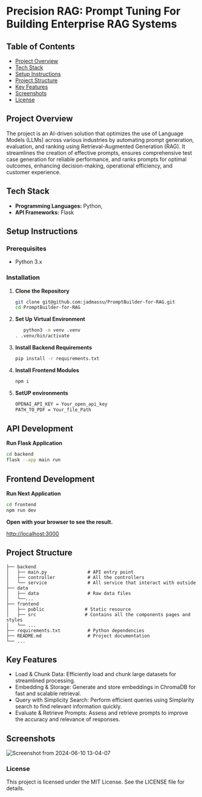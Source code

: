 # Precision RAG: Prompt Tuning For Building Enterprise RAG Systems

## Table of Contents

- [Project Overview](#project-overview)
- [Tech Stack](#tech-stack)
- [Setup Instructions](#setup-instructions)
- [Project Structure](#project-structure)
- [Key Features](#key-features)
- [Screenshots](#screenshots)
- [License](#license)

## Project Overview

The project is an AI-driven solution that optimizes the use of Language Models (LLMs) across various industries by automating prompt generation, evaluation, and ranking using Retrieval-Augmented Generation (RAG). It streamlines the creation of effective prompts, ensures comprehensive test case generation for reliable performance, and ranks prompts for optimal outcomes, enhancing decision-making, operational efficiency, and customer experience.

## Tech Stack

- **Programming Languages:** Python,
- **API Frameworks:** Flask

## Setup Instructions

### Prerequisites

- Python 3.x

### Installation

1. **Clone the Repository**
   ```sh
   git clone git@github.com:jadmassu/PromptBuilder-for-RAG.git
   cd PromptBuilder-for-RAG
   ```
2. **Set Up Virtual Environment**

   ```sh
      python3 -m venv .venv
   . .venv/bin/activate
   ```

3. **Install Backend Requirements**

   ```sh
   pip install -r requirements.txt
   ```

4. **Install Frontend Modules**
   ```sh
   npm i
   ```
5. **SetUP environments**
   ```sh
   OPENAI_API_KEY = Your_open_api_key
   PATH_TO_PDF = Your_file_Path
   ```

## API Development

**Run Flask Application**

```sh
cd backend
flask --app main run
```

## Frontend Development

**Run Next Application**

```sh
cd frontend
npm run dev
```

**Open with your browser to see the result.**

[http://localhost:3000](http://localhost:3000)

## Project Structure

    ├── backend
    │   ├── main.py               # API entry point
    │   ├── controller            # All the controllers
    │   └── service               # All service that interact with outside
    ├── data
    │   ├── data       		      # Raw data files
    │   └──...
    ├── frontend
    │   ├── public               # Static resource
    │   ├── src                  # Contains all the components pages and styles
    │   └── ...
    ├── requirements.txt          # Python dependencies
    ├── README.md                 # Project documentation
    └── ...

## Key Features

* Load & Chunk Data: Efficiently load and chunk large datasets for streamlined processing.
* Embedding & Storage: Generate and store embeddings in ChromaDB for fast and scalable retrieval.
* Query with Simplicity Search: Perform efficient queries using Simplarity search to find relevant information quickly.
* Evaluate & Retrieve Prompts: Assess and retrieve prompts to improve the accuracy and relevance of responses.

## Screenshots

![Screenshot from 2024-06-10 13-04-07](https://github.com/user-attachments/assets/7b98b2e5-8b0e-47e2-81ce-060a074696dc)


### License

This project is licensed under the MIT License. See the LICENSE file for details.
